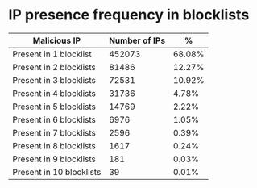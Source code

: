 # IP presence frequency in blocklists
| Malicious IP | Number of IPs | % |
|----|----|----|
| Present in 1 blocklist | 452073 | 68.08% |
| Present in 2 blocklists | 81486 | 12.27% |
| Present in 3 blocklists | 72531 | 10.92% |
| Present in 4 blocklists | 31736 | 4.78% |
| Present in 5 blocklists | 14769 | 2.22% |
| Present in 6 blocklists | 6976 | 1.05% |
| Present in 7 blocklists | 2596 | 0.39% |
| Present in 8 blocklists | 1617 | 0.24% |
| Present in 9 blocklists | 181 | 0.03% |
| Present in 10 blocklists | 39 | 0.01% |
